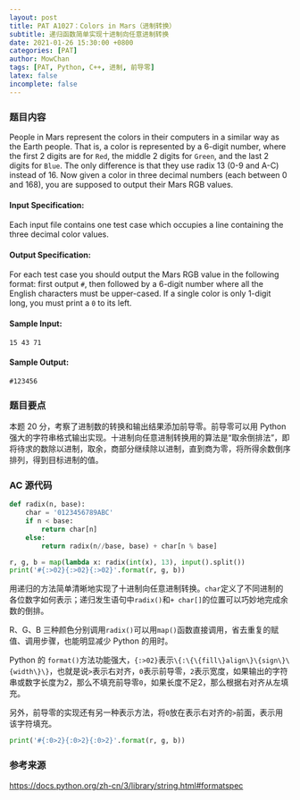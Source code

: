 ```yaml
---
layout: post
title: PAT A1027：Colors in Mars（进制转换）
subtitle: 递归函数简单实现十进制向任意进制转换
date: 2021-01-26 15:30:00 +0800
categories: [PAT]
author: MowChan
tags: [PAT, Python, C++, 进制, 前导零]
latex: false
incomplete: false
---
```


### 题目内容

People in Mars represent the colors in their computers in a similar way as the Earth people. That is, a color is represented by a 6-digit number, where the first 2 digits are for `Red`, the middle 2 digits for `Green`, and the last 2 digits for `Blue`. The only difference is that they use radix 13 (0-9 and A-C) instead of 16. Now given a color in three decimal numbers (each between 0 and 168), you are supposed to output their Mars RGB values.

#### Input Specification:

Each input file contains one test case which occupies a line containing the three decimal color values.

#### Output Specification:

For each test case you should output the Mars RGB value in the following format: first output `#`, then followed by a 6-digit number where all the English characters must be upper-cased. If a single color is only 1-digit long, you must print a `0` to its left.

#### Sample Input:

```in
15 43 71
```

#### Sample Output:

```out
#123456
```

### 题目要点

本题 20 分，考察了进制数的转换和输出结果添加前导零。前导零可以用 Python 强大的字符串格式输出实现。十进制向任意进制转换用的算法是“取余倒排法”，即将待求的数除以进制，取余，商部分继续除以进制，直到商为零，将所得余数倒序排列，得到目标进制的值。

### AC 源代码

```python
def radix(n, base):
    char = '0123456789ABC'
    if n < base:
        return char[n]
    else:
        return radix(n//base, base) + char[n % base]

r, g, b = map(lambda x: radix(int(x), 13), input().split())
print('#{:>02}{:>02}{:>02}'.format(r, g, b))
```

用递归的方法简单清晰地实现了十进制向任意进制转换。`char`定义了不同进制的各位数字如何表示；递归发生语句中`radix()`和`+ char[]`的位置可以巧妙地完成余数的倒排。

R、G、B 三种颜色分别调用`radix()`可以用`map()`函数直接调用，省去重复的赋值、调用步骤，也能明显减少 Python 的用时。

Python 的 `format()`方法功能强大，`{:>02}`表示`\{:\{\{fill\}align\}\{sign\}\{width\}\}`，也就是说`>`表示右对齐，`0`表示前导零，`2`表示宽度，如果输出的字符串或数字长度为2，那么不填充前导零`0`，如果长度不足2，那么根据右对齐从左填充。

另外，前导零的实现还有另一种表示方法，将`0`放在表示右对齐的`>`前面，表示用该字符填充。

```python
print('#{:0>2}{:0>2}{:0>2}'.format(r, g, b))
```

### 参考来源

<https://docs.python.org/zh-cn/3/library/string.html#formatspec>
